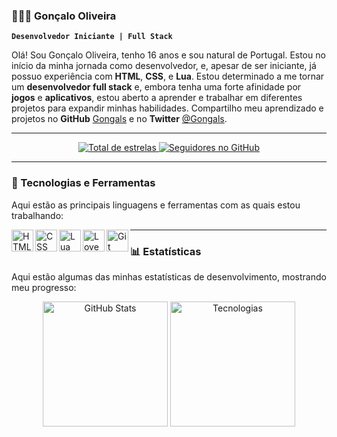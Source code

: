 ### 👨🏻‍💻 Gonçalo Oliveira

**`Desenvolvedor Iniciante | Full Stack`**

Olá! Sou Gonçalo Oliveira, tenho 16 anos e sou natural de Portugal. Estou no início da minha jornada como desenvolvedor, e, apesar de ser iniciante, já possuo experiência com **HTML**, **CSS**, e **Lua**. Estou determinado a me tornar um **desenvolvedor full stack** e, embora tenha uma forte afinidade por **jogos** e **aplicativos**, estou aberto a aprender e trabalhar em diferentes projetos para expandir minhas habilidades. Compartilho meu aprendizado e projetos no **GitHub** [Gongals](https://github.com/Gongals) e no **Twitter** [@Gongals](https://twitter.com/Gongals).

---

<p align="center">
    <a href="https://github.com/Gongals?tab=repositories&sort=stargazers">
        <img 
            alt="Total de estrelas"
            title="Total de estrelas no GitHub"
            src="https://custom-icon-badges.demolab.com/github/stars/Gongals?color=55960c&style=for-the-badge&labelColor=488207&logo=star&label=estrelas"
        />
    </a>
    <a href="https://github.com/Gongals?tab=followers">
        <img 
            alt="Seguidores no GitHub"
            title="Me siga no GitHub"
            src="https://custom-icon-badges.demolab.com/github/followers/Gongals?color=236ad3&labelColor=1155ba&style=for-the-badge&logo=github&label=Seguidores&logoColor=white"
        />
    </a>
</p>

---

### 🤖 Tecnologias e Ferramentas

Aqui estão as principais linguagens e ferramentas com as quais estou trabalhando:

<p align="left">
    <img align="left" alt="HTML" title="HTML" width="35px" src="https://cdn.jsdelivr.net/gh/devicons/devicon@latest/icons/html5/html5-original.svg" />
    <img align="left" alt="CSS" title="CSS" width="35px" src="https://cdn.jsdelivr.net/gh/devicons/devicon@latest/icons/css3/css3-original.svg" />
    <img align="left" alt="Lua" title="Lua" width="35px" src="https://cdn.jsdelivr.net/gh/devicons/devicon@latest/icons/lua/lua-original.svg" />
    <img align="left" alt="Love2D" title="Love2D" width="35px" src="https://cdn.jsdelivr.net/gh/devicons/devicon@latest/icons/love/love-original.svg" />
    <img align="left" alt="Git" title="Git" width="35px" src="https://cdn.jsdelivr.net/gh/devicons/devicon@latest/icons/git/git-original.svg" />
</p>

---

### 📊 Estatísticas

Aqui estão algumas das minhas estatísticas de desenvolvimento, mostrando meu progresso:

<p align="center">
  <img 
    align="center" 
    alt="GitHub Stats" 
    height="200" 
    src="https://github-readme-stats.vercel.app/api?username=Gongals&show_icons=true&theme=tokyonight&include_all_commits=true&locale=pt-br" 
  />
  <img 
    align="center" 
    alt="Tecnologias" 
    height="200" 
    src="https://github-readme-stats.vercel.app/api/top-langs/?username=Gongals&theme=tokyonight&layout=compact&custom_title=Tecnologias&langs_count=9" 
  />
</p>
